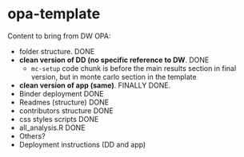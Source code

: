 # opa-template

Content to bring from  DW OPA:

- folder structure. DONE
- **clean version of DD (no specific reference to DW**.  DONE
  - `mc-setup` code chunk is before the main results section in final version, but in monte carlo section in the template
- **clean version of app (same)**. FINALLY DONE.
- Binder deployment DONE
- Readmes (structure) DONE
- contributors structure DONE
- css styles scripts DONE
- all_analysis.R DONE
- Others?
- Deployment instructions (DD and app)

